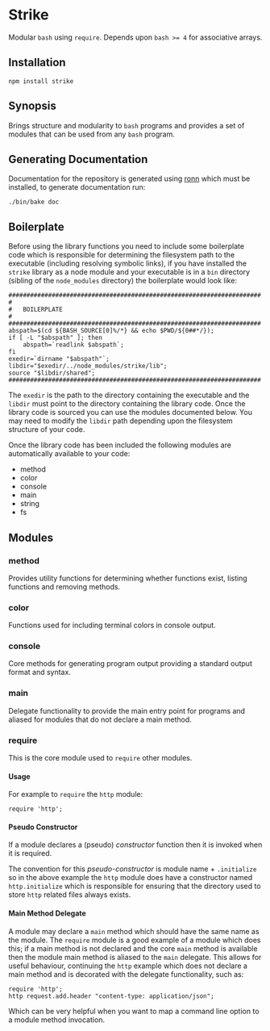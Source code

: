# Strike

Modular `bash` using `require`. Depends upon `bash >= 4` for associative arrays.

## Installation

	npm install strike
	
## Synopsis

Brings structure and modularity to `bash` programs and provides a set of modules that can be used from any `bash` program.

## Generating Documentation

Documentation for the repository is generated using [ronn](https://github.com/rtomayko/ronn) which must be installed, to generate documentation run:

	./bin/bake doc

## Boilerplate

Before using the library functions you need to include some boilerplate code which is responsible for determining the filesystem path to the executable (including resolving symbolic links), if you have installed the `strike` library as a node module and your executable is in a `bin` directory (sibling of the `node_modules` directory) the boilerplate would look like:

	######################################################################
	#
	#	BOILERPLATE
	#
	######################################################################
	abspath=$(cd ${BASH_SOURCE[0]%/*} && echo $PWD/${0##*/});
	if [ -L "$abspath" ]; then
		abspath=`readlink $abspath`;
	fi
	exedir=`dirname "$abspath"`;
	libdir="$exedir/../node_modules/strike/lib";
	source "$libdir/shared";
	######################################################################

The `exedir` is the path to the directory containing the executable and the `libdir` must point to the directory containing the library code. Once the library code is sourced you can use the modules documented below. You may need to modify the `libdir` path depending upon the filesystem structure of your code.

Once the library code has been included the following modules are automatically available to your code:

* method
* color
* console
* main
* string
* fs

## Modules

### method

Provides utility functions for determining whether functions exist, listing functions and removing methods.

### color

Functions used for including terminal colors in console output.

### console

Core methods for generating program output providing a standard output format and syntax.

### main

Delegate functionality to provide the main entry point for programs and aliased for modules that do not declare a main method.

### require

This is the core module used to `require` other modules.

#### Usage

For example to `require` the `http` module:

	require 'http';
	
#### Pseudo Constructor

If a module declares a (pseudo) *constructor* function then it is invoked when it is required.

The convention for this *pseudo-constructor* is module name + `.initialize` so in the above example the `http` module does have a constructor named `http.initialize` which is responsible for ensuring that the directory used to store `http` related files always exists.

#### Main Method Delegate

A module may declare a `main` method which should have the same name as the module. The `require` module is a good example of a module which does this; if a main method is not declared and the core `main` method is available then the module main method is aliased to the `main` delegate. This allows for useful behaviour, continuing the `http` example which does not declare a main method and is decorated with the delegate functionality, such as:

	require 'http';
	http request.add.header "content-type: application/json";
	
Which can be very helpful when you want to map a command line option to a module method invocation.